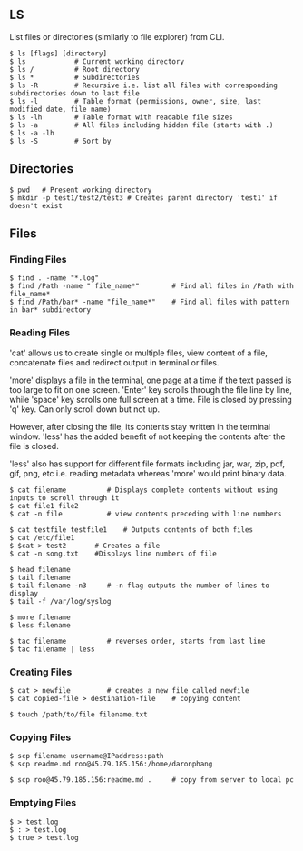 ## LS

List files or directories (similarly to file explorer) from CLI.

```console
$ ls [flags] [directory]
$ ls            # Current working directory
$ ls /          # Root directory
$ ls *          # Subdirectories
$ ls -R         # Recursive i.e. list all files with corresponding subdirectories down to last file
$ ls -l         # Table format (permissions, owner, size, last modified date, file name)
$ ls -lh        # Table format with readable file sizes
$ ls -a         # All files including hidden file (starts with .)
$ ls -a -lh
$ ls -S         # Sort by
```

## Directories

```console
$ pwd   # Present working directory
$ mkdir -p test1/test2/test3 # Creates parent directory 'test1' if doesn't exist
```

## Files

### Finding Files

```console
$ find . -name "*.log"
$ find /Path -name " file_name*"        # Find all files in /Path with file_name*
$ find /Path/bar* -name "file_name*"    # Find all files with pattern in bar* subdirectory
```

### Reading Files

'cat' allows us to create single or multiple files, view content of a file, concatenate files and redirect output in terminal or files.

'more' displays a file in the terminal, one page at a time if the text passed is too large to fit on one screen. 'Enter' key scrolls through the file line by line, while 'space' key scrolls one full screen at a time. File is closed by pressing 'q' key. Can only scroll down but not up.

However, after closing the file, its contents stay written in the terminal window. 'less' has the added benefit of not keeping the contents after the file is closed.

'less' also has support for different file formats including jar, war, zip, pdf, gif, png, etc i.e. reading metadata whereas 'more' would print binary data.

```console
$ cat filename          # Displays complete contents without using inputs to scroll through it
$ cat file1 file2
$ cat -n file           # view contents preceding with line numbers

$ cat testfile testfile1    # Outputs contents of both files
$ cat /etc/file1
$ $cat > test2       # Creates a file
$ cat -n song.txt    #Displays line numbers of file

$ head filename
$ tail filename
$ tail filename -n3     # -n flag outputs the number of lines to display
$ tail -f /var/log/syslog

$ more filename
$ less filename

$ tac filename          # reverses order, starts from last line
$ tac filename | less
```

### Creating Files

```console
$ cat > newfile         # creates a new file called newfile
$ cat copied-file > destination-file    # copying content

$ touch /path/to/file filename.txt
```

### Copying Files

```console
$ scp filename username@IPaddress:path
$ scp readme.md roo@45.79.185.156:/home/daronphang

$ scp roo@45.79.185.156:readme.md .     # copy from server to local pc
```

### Emptying Files

```console
$ > test.log
$ : > test.log
$ true > test.log
```
